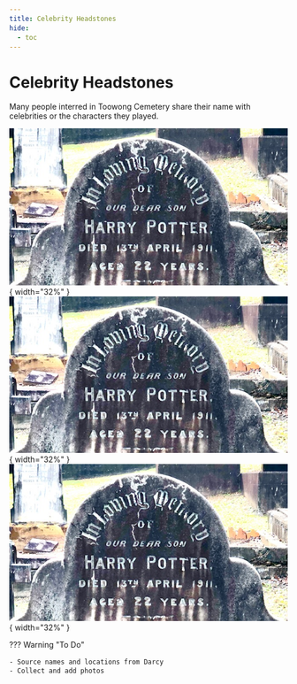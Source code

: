 ```yaml
---
title: Celebrity Headstones
hide:
  - toc
---
```


# Celebrity Headstones

Many people interred in Toowong Cemetery share their name with celebrities or the characters they played. 

![6-12-28][image9]{ width="32%" } ![6-12-28][image9]{ width="32%" } ![6-12-28][image9]{ width="32%" }   

[image9]: ../assets/harry-potter-16x9.jpg "6-12-28"


??? Warning "To Do" 

    - Source names and locations from Darcy
    - Collect and add photos

<!-- 
??? example "Index Usage Tips" 

    - Click a column name to sort the table.
    - Dates are formatted as yyyy-mm-dd (year, month, day) to aid sorting. Where a day, month or year is unknown, a placeholder value of "dd", "mm", or "yyyy" is used.
    - Where a Grave number is unknown, a placeholder value of "gg" is used. Learn more about [finding graves at Toowong Cemetery](../cemetery/finding-graves.md).


### Index

| Given Names      | Last Name                         | Date of Birth| Date of Death | Portion-Section-Grave | 
| ----------:      | :--------                         | :--------- | :--------- | :--------- | 
| Harry            | Potter                            | yyyy-mm-dd | 1911-04-13 | 6-12-28    | 
| James            | Kirk                              | yyyy-mm-dd | yyyy-mm-dd | 3-59-8     |  
| Elizabeth        | Taylor                            | yyyy-mm-dd | yyyy-mm-dd | pp-ss-gg   | 
|                  |                                   | yyyy-mm-dd | yyyy-mm-dd | pp-ss-gg   | 
|                  |                                   | yyyy-mm-dd | yyyy-mm-dd | pp-ss-gg   | 
  
-->

<!--
|                  |                                   | yyyy-mm-dd | yyyy-mm-dd | pp-ss-gg   | 
-->
